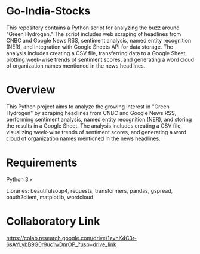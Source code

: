 # Go-India-Stocks
This repository contains a Python script for analyzing the buzz around "Green Hydrogen." The script includes web scraping of headlines from CNBC and Google News RSS, sentiment analysis, named entity recognition (NER), and integration with Google Sheets API for data storage. The analysis includes creating a CSV file, transferring data to a Google Sheet, plotting week-wise trends of sentiment scores, and generating a word cloud of organization names mentioned in the news headlines.

# Overview
This Python project aims to analyze the growing interest in "Green Hydrogen" by scraping headlines from CNBC and Google News RSS, performing sentiment analysis, named entity recognition (NER), and storing the results in a Google Sheet. The analysis includes creating a CSV file, visualizing week-wise trends of sentiment scores, and generating a word cloud of organization names mentioned in the news headlines.

# Requirements
Python 3.x

Libraries: beautifulsoup4, requests, transformers, pandas, gspread, oauth2client, matplotlib, wordcloud

# Collaboratory Link
https://colab.research.google.com/drive/1zvhK4C3r-6sAYLybB9G0r9uc1wDnrOP_?usp=drive_link
